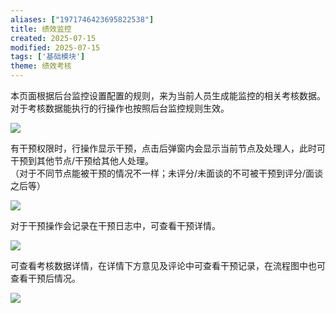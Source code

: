 ```yaml
---
aliases: ["1971746423695822538"]
title: 绩效监控
created: 2025-07-15
modified: 2025-07-15
tags: ['基础模块']
theme: 绩效考核
---
```


本页面根据后台监控设置配置的规则，来为当前人员生成能监控的相关考核数据。对于考核数据能执行的行操作也按照后台监控规则生效。

![](3ebcd70ffc42fc51db0b036e0f27f408.jpg)

有干预权限时，行操作显示干预，点击后弹窗内会显示当前节点及处理人，此时可干预到其他节点/干预给其他人处理。  
（对于不同节点能被干预的情况不一样；未评分/未面谈的不可被干预到评分/面谈之后等）

![](7e2e111163c50e0f8b82c4ee4e25c66e.jpg)

对于干预操作会记录在干预日志中，可查看干预详情。

![](64f37189d7001948bd4785dd58e5135f.jpg)

可查看考核数据详情，在详情下方意见及评论中可查看干预记录，在流程图中也可查看干预后情况。

![](9736b30851cce065a176c9cd92b8d34e.jpg)